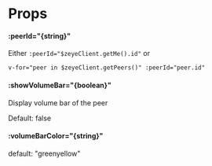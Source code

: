 # Props

#### :peerId="{string}"
Either `:peerId="$zeyeClient.getMe().id"` or  
```
v-for="peer in $zeyeClient.getPeers()" :peerId="peer.id"
```

#### :showVolumeBar="{boolean}"
Display volume bar of the peer

Default: false


#### :volumeBarColor="{string}"
default: "greenyellow"

